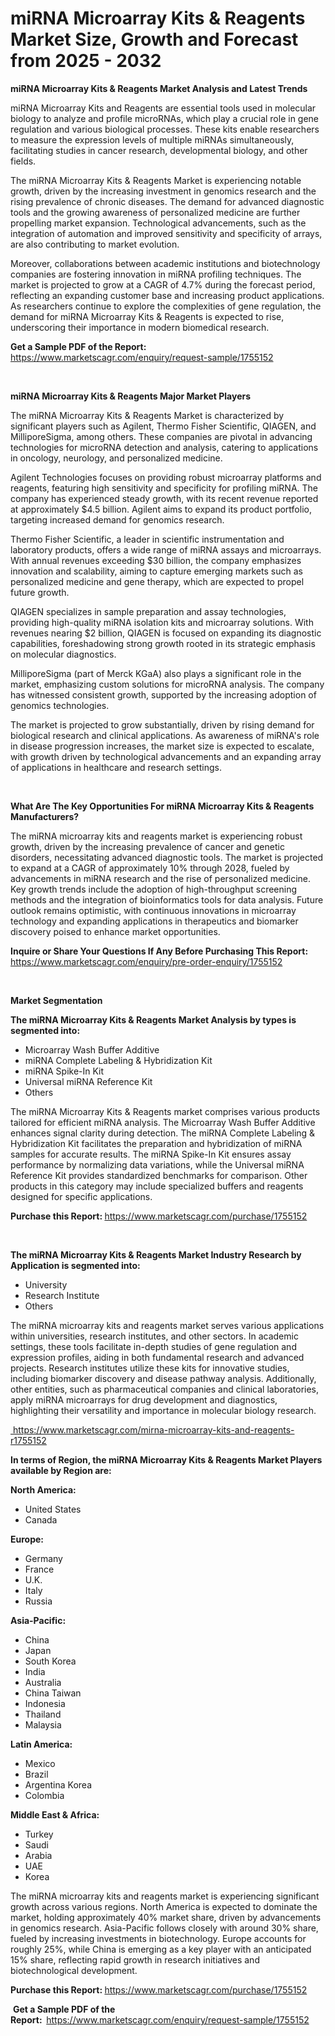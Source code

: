 <p><h1>miRNA Microarray Kits & Reagents Market Size, Growth and Forecast from 2025 - 2032</h1></p><p><strong>miRNA Microarray Kits & Reagents Market Analysis and Latest Trends</strong></p>
<p><p>miRNA Microarray Kits and Reagents are essential tools used in molecular biology to analyze and profile microRNAs, which play a crucial role in gene regulation and various biological processes. These kits enable researchers to measure the expression levels of multiple miRNAs simultaneously, facilitating studies in cancer research, developmental biology, and other fields.</p><p>The miRNA Microarray Kits & Reagents Market is experiencing notable growth, driven by the increasing investment in genomics research and the rising prevalence of chronic diseases. The demand for advanced diagnostic tools and the growing awareness of personalized medicine are further propelling market expansion. Technological advancements, such as the integration of automation and improved sensitivity and specificity of arrays, are also contributing to market evolution.</p><p>Moreover, collaborations between academic institutions and biotechnology companies are fostering innovation in miRNA profiling techniques. The market is projected to grow at a CAGR of 4.7% during the forecast period, reflecting an expanding customer base and increasing product applications. As researchers continue to explore the complexities of gene regulation, the demand for miRNA Microarray Kits & Reagents is expected to rise, underscoring their importance in modern biomedical research.</p></p>
<p><strong>Get a Sample PDF of the Report:&nbsp;</strong> <a href="https://www.marketscagr.com/enquiry/request-sample/1755152?utm_campaign=2956&utm_medium=2&utm_source=Github&utm_content=ia&utm_term=19042025&utm_id=mirna-microarray-kits-reagents">https://www.marketscagr.com/enquiry/request-sample/1755152</a></p>
<p>&nbsp;</p>
<p><strong>miRNA Microarray Kits & Reagents Major Market Players</strong></p>
<p><p>The miRNA Microarray Kits & Reagents Market is characterized by significant players such as Agilent, Thermo Fisher Scientific, QIAGEN, and MilliporeSigma, among others. These companies are pivotal in advancing technologies for microRNA detection and analysis, catering to applications in oncology, neurology, and personalized medicine.</p><p>Agilent Technologies focuses on providing robust microarray platforms and reagents, featuring high sensitivity and specificity for profiling miRNA. The company has experienced steady growth, with its recent revenue reported at approximately $4.5 billion. Agilent aims to expand its product portfolio, targeting increased demand for genomics research.</p><p>Thermo Fisher Scientific, a leader in scientific instrumentation and laboratory products, offers a wide range of miRNA assays and microarrays. With annual revenues exceeding $30 billion, the company emphasizes innovation and scalability, aiming to capture emerging markets such as personalized medicine and gene therapy, which are expected to propel future growth.</p><p>QIAGEN specializes in sample preparation and assay technologies, providing high-quality miRNA isolation kits and microarray solutions. With revenues nearing $2 billion, QIAGEN is focused on expanding its diagnostic capabilities, foreshadowing strong growth rooted in its strategic emphasis on molecular diagnostics.</p><p>MilliporeSigma (part of Merck KGaA) also plays a significant role in the market, emphasizing custom solutions for microRNA analysis. The company has witnessed consistent growth, supported by the increasing adoption of genomics technologies.</p><p>The market is projected to grow substantially, driven by rising demand for biological research and clinical applications. As awareness of miRNA's role in disease progression increases, the market size is expected to escalate, with growth driven by technological advancements and an expanding array of applications in healthcare and research settings.</p></p>
<p>&nbsp;</p>
<p><strong>What Are The Key Opportunities For miRNA Microarray Kits & Reagents Manufacturers?</strong></p>
<p><p>The miRNA microarray kits and reagents market is experiencing robust growth, driven by the increasing prevalence of cancer and genetic disorders, necessitating advanced diagnostic tools. The market is projected to expand at a CAGR of approximately 10% through 2028, fueled by advancements in miRNA research and the rise of personalized medicine. Key growth trends include the adoption of high-throughput screening methods and the integration of bioinformatics tools for data analysis. Future outlook remains optimistic, with continuous innovations in microarray technology and expanding applications in therapeutics and biomarker discovery poised to enhance market opportunities.</p></p>
<p><strong>Inquire or Share Your Questions If Any Before Purchasing This Report:</strong> <a href="https://www.marketscagr.com/enquiry/pre-order-enquiry/1755152?utm_campaign=2956&utm_medium=2&utm_source=Github&utm_content=ia&utm_term=19042025&utm_id=mirna-microarray-kits-reagents">https://www.marketscagr.com/enquiry/pre-order-enquiry/1755152</a></p>
<p>&nbsp;</p>
<p><strong>Market Segmentation</strong></p>
<p><strong>The miRNA Microarray Kits & Reagents Market Analysis by types is segmented into:</strong></p>
<p><ul><li>Microarray Wash Buffer Additive</li><li>miRNA Complete Labeling & Hybridization Kit</li><li>miRNA Spike-In Kit</li><li>Universal miRNA Reference Kit</li><li>Others</li></ul></p>
<p><p>The miRNA Microarray Kits & Reagents market comprises various products tailored for efficient miRNA analysis. The Microarray Wash Buffer Additive enhances signal clarity during detection. The miRNA Complete Labeling & Hybridization Kit facilitates the preparation and hybridization of miRNA samples for accurate results. The miRNA Spike-In Kit ensures assay performance by normalizing data variations, while the Universal miRNA Reference Kit provides standardized benchmarks for comparison. Other products in this category may include specialized buffers and reagents designed for specific applications.</p></p>
<p><strong>Purchase this Report:&nbsp;</strong><a href="https://www.marketscagr.com/purchase/1755152?utm_campaign=2956&utm_medium=2&utm_source=Github&utm_content=ia&utm_term=19042025&utm_id=mirna-microarray-kits-reagents">https://www.marketscagr.com/purchase/1755152</a></p>
<p>&nbsp;</p>
<p><strong>The miRNA Microarray Kits & Reagents Market Industry Research by Application is segmented into:</strong></p>
<p><ul><li>University</li><li>Research Institute</li><li>Others</li></ul></p>
<p><p>The miRNA microarray kits and reagents market serves various applications within universities, research institutes, and other sectors. In academic settings, these tools facilitate in-depth studies of gene regulation and expression profiles, aiding in both fundamental research and advanced projects. Research institutes utilize these kits for innovative studies, including biomarker discovery and disease pathway analysis. Additionally, other entities, such as pharmaceutical companies and clinical laboratories, apply miRNA microarrays for drug development and diagnostics, highlighting their versatility and importance in molecular biology research.</p></p>
<p><a href="https://www.marketscagr.com/mirna-microarray-kits-and-reagents-r1755152?utm_campaign=2956&utm_medium=2&utm_source=Github&utm_content=ia&utm_term=19042025&utm_id=mirna-microarray-kits-reagents">&nbsp;https://www.marketscagr.com/mirna-microarray-kits-and-reagents-r1755152</a></p>
<p><strong>In terms of Region, the miRNA Microarray Kits & Reagents Market Players available by Region are:</strong></p>
<p>
    <p> <strong> North America: </strong>
        <ul>
            <li>United States</li>
            <li>Canada</li>
        </ul>
        </p> 
    <p> <strong> Europe: </strong>
        <ul>
            <li>Germany</li>
            <li>France</li>
            <li>U.K.</li>
            <li>Italy</li>
            <li>Russia</li>
        </ul>
        </p> 
    <p> <strong> Asia-Pacific: </strong>
        <ul>
            <li>China</li>
            <li>Japan</li>
            <li>South Korea</li>
            <li>India</li>
            <li>Australia</li>
            <li>China Taiwan</li>
            <li>Indonesia</li>
            <li>Thailand</li>
            <li>Malaysia</li>
        </ul>
        </p> 
    <p> <strong> Latin America: </strong>
        <ul>
            <li>Mexico</li>
            <li>Brazil</li>
            <li>Argentina Korea</li>
            <li>Colombia</li>
        </ul>
        </p> 
    <p> <strong> Middle East & Africa: </strong>
        <ul>
            <li>Turkey</li>
            <li>Saudi</li>
            <li>Arabia</li>
            <li>UAE</li>
            <li>Korea</li>
        </ul>
    </p>
    </p>
<p><p>The miRNA microarray kits and reagents market is experiencing significant growth across various regions. North America is expected to dominate the market, holding approximately 40% market share, driven by advancements in genomics research. Asia-Pacific follows closely with around 30% share, fueled by increasing investments in biotechnology. Europe accounts for roughly 25%, while China is emerging as a key player with an anticipated 15% share, reflecting rapid growth in research initiatives and biotechnological development.</p></p>
<p><strong>Purchase this Report: </strong><a href="https://www.marketscagr.com/purchase/1755152?utm_campaign=2956&utm_medium=2&utm_source=Github&utm_content=ia&utm_term=19042025&utm_id=mirna-microarray-kits-reagents">https://www.marketscagr.com/purchase/1755152</a></p>
<p>&nbsp;<strong>Get a Sample PDF of the Report:&nbsp;&nbsp;</strong><a href="https://www.marketscagr.com/enquiry/request-sample/1755152?utm_campaign=2956&utm_medium=2&utm_source=Github&utm_content=ia&utm_term=19042025&utm_id=mirna-microarray-kits-reagents">https://www.marketscagr.com/enquiry/request-sample/1755152</a></p>
<p><strong></strong></p>
<p><p></p><p></p><p></p></p>
